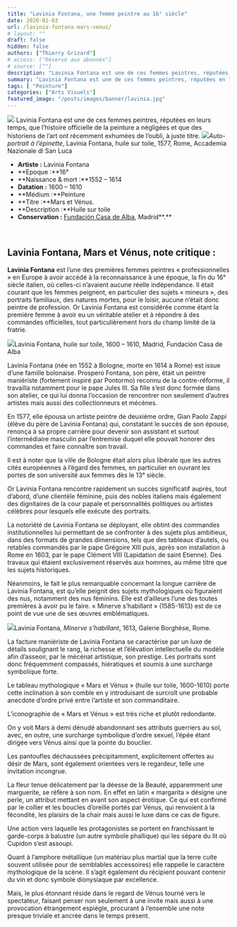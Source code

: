 ```yaml
---
title: "Lavinia Fontana, une femme peintre au 16° siècle"
date: 2020-01-03
url: /lavinia-fontana-mars-venus/
# layout: ""
draft: false
hidden: false
authors: ["Thierry Grizard"]
# access: ["Réservé aux abonnés"]
# source: [""]
description: "Lavinia Fontana est une de ces femmes peintres, réputées en leurs temps, que l’histoire officielle de la peinture a négligées et que des historiens de l’art ont récemment exhumées de l’oubli, à juste titre"
summary: "Lavinia Fontana est une de ces femmes peintres, réputées en leurs temps, que l’histoire officielle de la peinture a négligées et que des historiens de l’art ont récemment exhumées de l’oubli, à juste titre"
tags: [ "Peinture"]
categories: ["Arts Visuels"]
featured_image: "/posts/images/banner/lavinia.jpg"
---
```


![](/posts/images/lavinia/lavinia-fontana_art-history_renaissance.004.jpg) 
Lavinia Fontana est une de ces femmes peintres, réputées en leurs temps, que l’histoire officielle de la peinture a négligées et que des historiens de l’art ont récemment exhumées de l’oubli, à juste titre.
![](/posts/images/lavinia/lavinia-fontana_art-history_renaissance.003-1.jpg)*Auto-portrait à l’épinette*, Lavinia Fontana, huile sur toile, 1577, Rome, Accademia Nazionale di San Luca
* **Artiste :** Lavinia Fontana
* **Epoque :**16°
* **Naissance & mort :**1552 – 1614
* **Datation :** 1600 – 1610
* **Médium :**Peinture
* **Titre :**Mars et Vénus.
* **Description :**Huile sur toile
* **Conservation :** [Fundación Casa de Alba](https://www.fundacioncasadealba.com/?ref=artefields.net), Madrid**.**

⠀
## Lavinia Fontana, Mars et Vénus, **note critique :**

**Lavinia Fontana** est l’une des premières femmes peintres « professionnelles » en Europe à avoir accédé à la reconnaissance à une époque, la fin du 16° siècle italien, où celles-ci n’avaient aucune réelle indépendance. Il était courant que les femmes peignent, en particulier des sujets « mineurs », des portraits familiaux, des natures mortes, pour le loisir, aucune n’était donc peintre de profession. Or Lavinia Fontana est considérée comme étant la première femme à avoir eu un véritable atelier et à répondre à des commandes officielles, tout particulièrement hors du champ limité de la fratrie.

![](/posts/images/lavinia/lavinia-fontana_art-history_renaissance.002.jpg)Lavinia Fontana, huile sur toile, 1600 – 1610, Madrid, Fundación Casa de Alba

Lavinia Fontana (née en 1552 à Bologne, morte en 1614 à Rome) est issue d’une famille bolonaise. Prospero Fontana, son père, était un peintre maniériste (fortement inspiré par Pontormo) reconnu de la contre-réforme, il travailla notamment pour le pape Jules III. Sa fille s’est donc formée dans son atelier, ce qui lui donna l’occasion de rencontrer non seulement d’autres artistes mais aussi des collectionneurs et mécènes.

En 1577, elle épousa un artiste peintre de deuxième ordre, Gian Paolo Zappi (élève du père de Lavinia Fontana) qui, constatant le succès de son épouse, renonça à sa propre carrière pour devenir son assistant et surtout l’intermédiaire masculin par l’entremise duquel elle pouvait honorer des commandes et faire connaître son travail.

Il est à noter que la ville de Bologne était alors plus libérale que les autres cités européennes à l’égard des femmes, en particulier en ouvrant les portes de son université aux femmes dès le 13° siècle.

Or Lavinia Fontana rencontre rapidement un succès significatif auprès, tout d’abord, d’une clientèle féminine, puis des nobles italiens mais également des dignitaires de la cour papale et personnalités politiques ou artistes célèbres pour lesquels elle exécute des portraits.

La notoriété de Lavinia Fontana se déployant, elle obtint des commandes institutionnelles lui permettant de se confronter à des sujets plus ambitieux, dans des formats de grandes dimensions, tels que des tableaux d’autels, ou retables commandés par le pape Grégoire XIII puis, après son installation à Rome en 1603, par le pape Clément VIII (Lapidation de saint Etienne). Des travaux qui étaient exclusivement réservés aux hommes, au même titre que les sujets historiques.

Néanmoins, le fait le plus remarquable concernant la longue carrière de Lavinia Fontana, est qu’elle peignit des sujets mythologiques où figuraient des nus, notamment des nus féminins. Elle est d’ailleurs l’une des toutes premières à avoir pu le faire. « Minerve s’habillant » (1585-1613) est de ce point de vue une de ses œuvres emblématiques.

![](/posts/images/lavinia/lavinia-fontana_art-history_renaissance.002-2.jpg)Lavinia Fontana, *Minerve s’habillant*, 1613, Galerie Borghèse, Rome.

La facture maniériste de Lavinia Fontana se caractérise par un luxe de détails soulignant le rang, la richesse et l’élévation intellectuelle du modèle afin d’asseoir, par le mécénat artistique, son prestige. Les portraits sont donc fréquemment compassés, hiératiques et soumis à une surcharge symbolique forte.

Le tableau mythologique « Mars et Vénus » (huile sur toile, 1600-1610) porte cette inclination à son comble en y introduisant de surcroît une probable anecdote d’ordre privé entre l’artiste et son commanditaire.

L’iconographie de « Mars et Vénus » est très riche et plutôt redondante.

On y voit Mars à demi dénudé abandonnant ses attributs guerriers au sol, avec, en outre, une surcharge symbolique d’ordre sexuel, l’épée étant dirigée vers Vénus ainsi que la pointe du bouclier.

Les pantoufles déchaussées précipitamment, explicitement offertes au désir de Mars, sont également orientées vers le regardeur, telle une invitation incongrue.

La fleur tenue délicatement par la déesse de la Beauté, apparemment une marguerite, se réfère à son nom. En effet en latin « margarita » désigne une perle, un attribut mettant en avant son aspect érotique. Ce qui est confirmé par le collier et les boucles d’oreille portés par Vénus, qui renvoient à la fécondité, les plaisirs de la chair mais aussi le luxe dans ce cas de figure.

Une action vers laquelle les protagonistes se portent en franchissant le garde-corps à balustre (un autre symbole phallique) qui les sépare du lit où Cupidon s’est assoupi.

Quant à l’amphore métallique (un matériau plus martial que la terre cuite souvent utilisée pour de semblables accessoires) elle rappelle le caractère mythologique de la scène. Il s’agit également du récipient pouvant contenir du vin et donc symbole dionysiaque par excellence.

Mais, le plus étonnant réside dans le regard de Vénus tourné vers le spectateur, faisant penser non seulement à une invite mais aussi à une provocation étrangement espiègle, procurant à l’ensemble une note presque triviale et ancrée dans le temps présent.